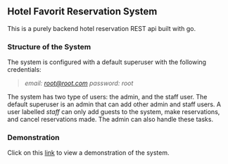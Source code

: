 ## Hotel Favorit Reservation System

This is a purely backend hotel reservation REST api built with go.

### Structure of the System
The system is configured with a default superuser with the following credentials:

>  *email: root@root.com* 
>   *password: root*

The system has two type of users: the admin, and the staff user.  The default superuser is an admin that can add other admin and staff users. A user labelled *staff* can only add guests to the system, make reservations, and cancel reservations made. The admin can also handle these tasks.

### Demonstration
Click on this [link](https://www.youtube.com) to view a demonstration of the system.
